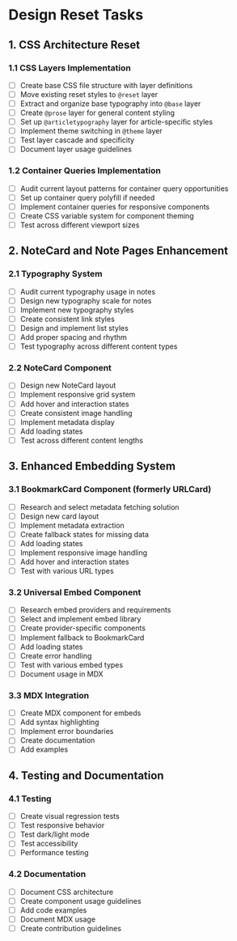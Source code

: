 # Design Reset Tasks

## 1. CSS Architecture Reset

### 1.1 CSS Layers Implementation

- [ ] Create base CSS file structure with layer definitions
- [ ] Move existing reset styles to `@reset` layer
- [ ] Extract and organize base typography into `@base` layer
- [ ] Create `@prose` layer for general content styling
- [ ] Set up `@articletypography` layer for article-specific styles
- [ ] Implement theme switching in `@theme` layer
- [ ] Test layer cascade and specificity
- [ ] Document layer usage guidelines

### 1.2 Container Queries Implementation

- [ ] Audit current layout patterns for container query opportunities
- [ ] Set up container query polyfill if needed
- [ ] Implement container queries for responsive components
- [ ] Create CSS variable system for component theming
- [ ] Test across different viewport sizes

## 2. NoteCard and Note Pages Enhancement

### 2.1 Typography System

- [ ] Audit current typography usage in notes
- [ ] Design new typography scale for notes
- [ ] Implement new typography styles
- [ ] Create consistent link styles
- [ ] Design and implement list styles
- [ ] Add proper spacing and rhythm
- [ ] Test typography across different content types

### 2.2 NoteCard Component

- [ ] Design new NoteCard layout
- [ ] Implement responsive grid system
- [ ] Add hover and interaction states
- [ ] Create consistent image handling
- [ ] Implement metadata display
- [ ] Add loading states
- [ ] Test across different content lengths

## 3. Enhanced Embedding System

### 3.1 BookmarkCard Component (formerly URLCard)

- [ ] Research and select metadata fetching solution
- [ ] Design new card layout
- [ ] Implement metadata extraction
- [ ] Create fallback states for missing data
- [ ] Add loading states
- [ ] Implement responsive image handling
- [ ] Add hover and interaction states
- [ ] Test with various URL types

### 3.2 Universal Embed Component

- [ ] Research embed providers and requirements
- [ ] Select and implement embed library
- [ ] Create provider-specific components
- [ ] Implement fallback to BookmarkCard
- [ ] Add loading states
- [ ] Create error handling
- [ ] Test with various embed types
- [ ] Document usage in MDX

### 3.3 MDX Integration

- [ ] Create MDX component for embeds
- [ ] Add syntax highlighting
- [ ] Implement error boundaries
- [ ] Create documentation
- [ ] Add examples

## 4. Testing and Documentation

### 4.1 Testing

- [ ] Create visual regression tests
- [ ] Test responsive behavior
- [ ] Test dark/light mode
- [ ] Test accessibility
- [ ] Performance testing

### 4.2 Documentation

- [ ] Document CSS architecture
- [ ] Create component usage guidelines
- [ ] Add code examples
- [ ] Document MDX usage
- [ ] Create contribution guidelines
